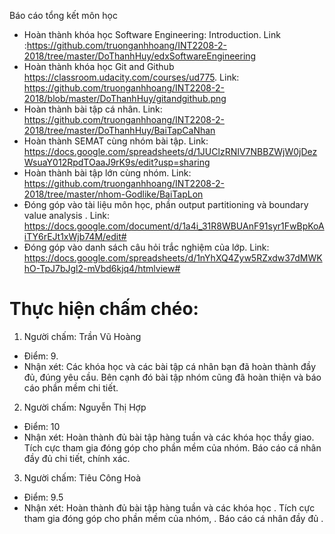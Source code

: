 ﻿Báo cáo tổng kết môn học

- Hoàn thành khóa học Software Engineering: Introduction. Link :https://github.com/truonganhhoang/INT2208-2-2018/tree/master/DoThanhHuy/edxSoftwareEngineering
- Hoàn thành khóa học Git and Github https://classroom.udacity.com/courses/ud775. Link: https://github.com/truonganhhoang/INT2208-2-2018/blob/master/DoThanhHuy/gitandgithub.png
- Hoàn thành bài tập cá nhân. Link: https://github.com/truonganhhoang/INT2208-2-2018/tree/master/DoThanhHuy/BaiTapCaNhan
- Hoàn thành SEMAT cùng nhóm bài tập. Link: https://docs.google.com/spreadsheets/d/1JUClzRNIV7NBBZWjW0jDezWsuaY012RpdTOaaJ9rK9s/edit?usp=sharing
- Hoàn thành bài tập lớn cùng nhóm. Link: https://github.com/truonganhhoang/INT2208-2-2018/tree/master/nhom-Godlike/BaiTapLon
- Đóng góp vào tài liệu môn học, phần output partitioning và boundary value analysis . Link: https://docs.google.com/document/d/1a4i_31R8WBUAnF91syr1FwBpKoAiTY6rEJt1xWjb74M/edit#
- Đóng góp vào danh sách câu hỏi trắc nghiệm của lớp. Link: https://docs.google.com/spreadsheets/d/1nYhXQ4Zyw5RZxdw37dMWKhO-TpJ7bJgl2-mVbd6kjq4/htmlview#

# Thực hiện chấm chéo:
 1. Người chấm: Trần Vũ Hoàng
 * Điểm: 9.
 * Nhận xét: Các khóa học và các bài tập cá nhân bạn đã hoàn thành đầy đủ, đúng yêu cầu. Bên cạnh đó bài tập nhóm cũng đã hoàn thiện và      báo cáo phần mềm chi tiết.
 2. Người chấm: Nguyễn Thị Hợp
 * Điểm: 10
 * Nhận xét: Hoàn thành đủ bài tập hàng tuần và các khóa học thầy giao. Tích cực tham gia đóng góp cho phần mềm của nhóm. Báo cáo cá nhân đầy đủ chi tiết, chính xác.
 3. Người chấm: Tiêu Công Hoà
 * Điểm: 9.5
 * Nhận xét: Hoàn thành đủ bài tập hàng tuần và các khóa học . Tích cực tham gia đóng góp cho phần mềm của nhóm, . Báo cáo cá nhân đầy đủ .

